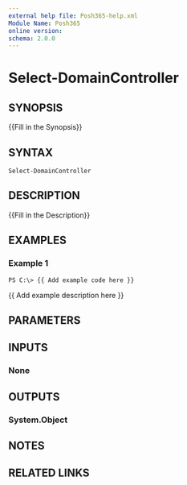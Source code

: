 ```yaml
---
external help file: Posh365-help.xml
Module Name: Posh365
online version: 
schema: 2.0.0
---
```


# Select-DomainController

## SYNOPSIS
{{Fill in the Synopsis}}

## SYNTAX

```
Select-DomainController
```

## DESCRIPTION
{{Fill in the Description}}

## EXAMPLES

### Example 1
```
PS C:\> {{ Add example code here }}
```

{{ Add example description here }}

## PARAMETERS

## INPUTS

### None

## OUTPUTS

### System.Object

## NOTES

## RELATED LINKS

